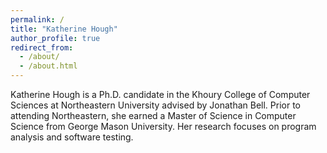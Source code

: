 ```yaml
---
permalink: /
title: "Katherine Hough"
author_profile: true
redirect_from:
  - /about/
  - /about.html
---
```


Katherine Hough is a Ph.D. candidate in the Khoury College of Computer Sciences at Northeastern University advised by
Jonathan Bell. Prior to attending Northeastern, she earned a Master of Science in Computer Science from George Mason
University. Her research focuses on program analysis and software testing.
